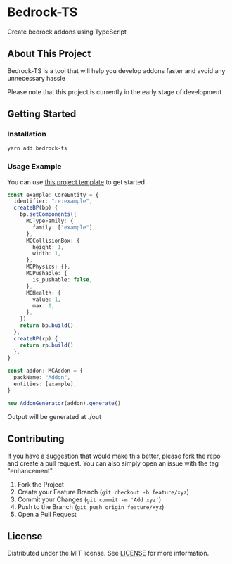 # Bedrock-TS

Create bedrock addons using TypeScript

## About This Project

Bedrock-TS is a tool that will help you develop addons faster and avoid any unnecessary hassle

Please note that this project is currently in the early stage of development

## Getting Started

### Installation

```sh
yarn add bedrock-ts
```

### Usage Example

You can use [this project template](https://github.com/RedEagleStudios/bedrock-ts-template) to get started

```ts
const example: CoreEntity = {
  identifier: "re:example",
  createBP(bp) {
    bp.setComponents({
      MCTypeFamily: {
        family: ["example"],
      },
      MCCollisionBox: {
        height: 1,
        width: 1,
      },
      MCPhysics: {},
      MCPushable: {
        is_pushable: false,
      },
      MCHealth: {
        value: 1,
        max: 1,
      },
    })
    return bp.build()
  },
  createRP(rp) {
    return rp.build()
  },
}

const addon: MCAddon = {
  packName: "Addon",
  entities: [example],
}

new AddonGenerator(addon).generate()
```

Output will be generated at ./out

## Contributing

If you have a suggestion that would make this better, please fork the repo and create a pull request. You can also simply open an issue with the tag "enhancement".

1. Fork the Project
2. Create your Feature Branch (`git checkout -b feature/xyz`)
3. Commit your Changes (`git commit -m 'Add xyz'`)
4. Push to the Branch (`git push origin feature/xyz`)
5. Open a Pull Request

## License

Distributed under the MIT license. See [LICENSE](LICENSE) for more information.
